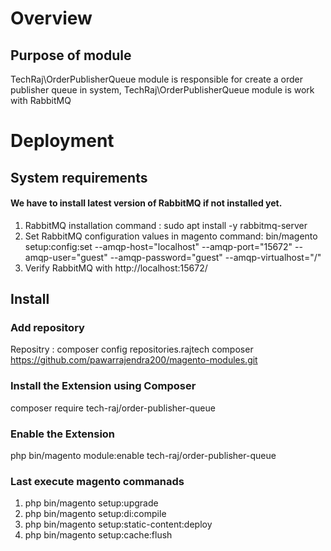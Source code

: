 # Overview
## Purpose of module

TechRaj\OrderPublisherQueue module is responsible for create a order publisher queue in system,
TechRaj\OrderPublisherQueue module is work with RabbitMQ
# Deployment
## System requirements

#### We have to install latest version of RabbitMQ if not installed yet.
 1) RabbitMQ installation command : sudo apt install -y rabbitmq-server
 2) Set RabbitMQ configuration values in magento  command: bin/magento setup:config:set --amqp-host="localhost" --amqp-port="15672" --amqp-user="guest" --amqp-password="guest" --amqp-virtualhost="/"
 3) Verify RabbitMQ with http://localhost:15672/


## Install
### Add repository
Repositry : composer config repositories.rajtech composer https://github.com/pawarrajendra200/magento-modules.git
### Install the Extension using Composer
composer require tech-raj/order-publisher-queue
### Enable the Extension

php bin/magento module:enable tech-raj/order-publisher-queue

### Last execute magento commanads
1) php bin/magento setup:upgrade
2) php bin/magento setup:di:compile
3) php bin/magento setup:static-content:deploy
4) php bin/magento setup:cache:flush
